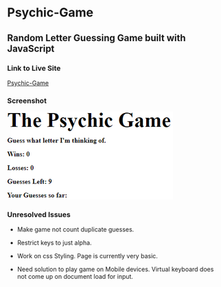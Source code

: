 # Psychic-Game

## Random Letter Guessing Game built with JavaScript

### Link to Live Site
[Psychic-Game](https://hungle913.github.io/Psychic-Game/)

### Screenshot
![Psychic-Game Screenshot](./assets/images/Screen_Shot.PNG?raw=true "Pschic-Game")


### Unresolved Issues

* Make game not count duplicate guesses.

* Restrict keys to just alpha.

* Work on css Styling. Page is currently very basic. 

* Need solution to play game on Mobile devices. Virtual keyboard does not come up on document load for input.